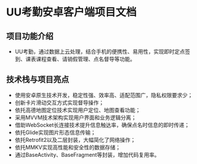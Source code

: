 # UU考勤安卓客户端项目文档

## 项目功能介绍

- UU考勤，通过数据上云处理，结合手机的便携性、易用性，实现即时定点签到、课表课程查看、请销假管理、点名督导等功能。

## 技术栈与项目亮点

- 使用安卓原生技术开发，稳定性强、效率高、适配范围广，隐私权限要求少；
- 创新卡片滑动交互方式实现督导操作；
- 依托高德地图定位技术实现用户定位、地图查看功能；
- 采用MVVM技术架构实现用户界面和业务逻辑分离；
- 借助WebSocket长连接技术提升信息触达率，确保点名时信息的即时传递；
- 依托Glide实现图片形态信息传输；
- 依托Retrofit2以及二层封装，大幅简化了网络操作；
- 依托MMKV实现高性能和安全性的数据存储；
- 通过BaseActivity、BaseFragment等封装，增加代码复用率。
